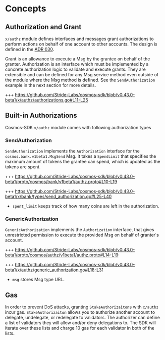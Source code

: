 <!--
order: 1
-->

# Concepts

## Authorization and Grant

`x/authz` module defines interfaces and messages grant authorizations to perform actions
on behalf of one account to other accounts. The design is defined in the [ADR 030](../../../architecture/adr-030-authz-module.md).

Grant is an allowance to execute a Msg by the grantee on behalf of the granter.
Authorization is an interface which must be implemented by a concrete authorization logic to validate and execute grants. They are extensible and can be defined for any Msg service method even outside of the module where the Msg method is defined. See the `SendAuthorization` example in the next section for more details.

+++ https://github.com/Stride-Labs/cosmos-sdk/blob/v0.43.0-beta1/x/authz/authorizations.go#L11-L25

## Built-in Authorizations

Cosmos-SDK `x/authz` module comes with following authorization types

### SendAuthorization

`SendAuthorization` implements the `Authorization` interface for the `cosmos.bank.v1beta1.MsgSend` Msg. It takes a `SpendLimit` that specifies the maximum amount of tokens the grantee can spend, which is updated as the tokens are spent.

+++ https://github.com/Stride-Labs/cosmos-sdk/blob/v0.43.0-beta1/proto/cosmos/bank/v1beta1/authz.proto#L10-L19

+++ https://github.com/Stride-Labs/cosmos-sdk/blob/v0.43.0-beta1/x/bank/types/send_authorization.go#L25-L40

- `spent_limit` keeps track of how many coins are left in the authorization.

### GenericAuthorization

`GenericAuthorization` implements the `Authorization` interface, that gives unrestricted permission to execute the provided Msg on behalf of granter's account.

+++ https://github.com/Stride-Labs/cosmos-sdk/blob/v0.43.0-beta1/proto/cosmos/authz/v1beta1/authz.proto#L14-L19

+++ https://github.com/Stride-Labs/cosmos-sdk/blob/v0.43.0-beta1/x/authz/generic_authorization.go#L18-L31

- `msg` stores Msg type URL.

## Gas

In order to prevent DoS attacks, granting `StakeAuthorizaiton`s with `x/authz` incur gas. `StakeAuthorizaiton` allows you to authorize another account to delegate, undelegate, or redelegate to validators. The authorizer can define a list of validators they will allow and/or deny delegations to. The SDK will iterate over these lists and charge 10 gas for each validator in both of the lists.
